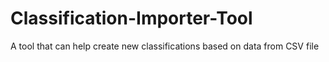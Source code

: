 # Classification-Importer-Tool
A tool that can help create new classifications based on data from CSV file
